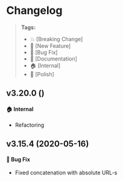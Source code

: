 Changelog
=========

> **Tags:**
> - :boom:       [Breaking Change]
> - :rocket:     [New Feature]
> - :bug:        [Bug Fix]
> - :memo:       [Documentation]
> - :house:      [Internal]
> - :nail_care:  [Polish]

## v3.20.0 ()

#### :house: Internal

* Refactoring

## v3.15.4 (2020-05-16)

#### :bug: Bug Fix

* Fixed concatenation with absolute URL-s
